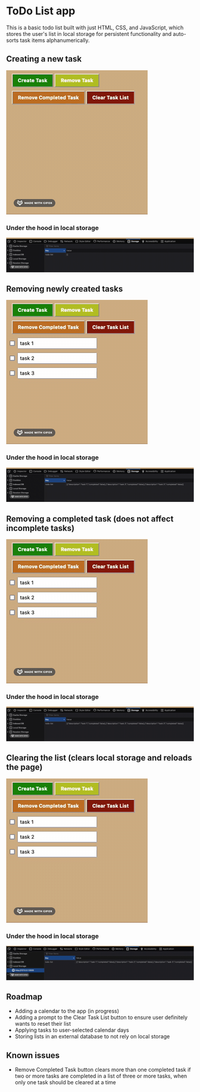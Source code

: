 # ToDo List app

This is a basic todo list built with just HTML, CSS, and JavaScript, which stores the user's list in local storage for persistent functionality and auto-sorts task items alphanumerically.

## Creating a new task

![Creating new tasks](<creating new tasks.gif>)

### Under the hood in local storage

![Creating new tasks](<ls creating new tasks.gif>)

## Removing newly created tasks

![Removing a task](<removing tasks.gif>)

### Under the hood in local storage

![Removing a task](<ls removing tasks.gif>)

## Removing a completed task (does not affect incomplete tasks)

![Removing completed task](<removing completed tasks.gif>)

### Under the hood in local storage

![Removing completed task](<ls removing completed tasks.gif>)

## Clearing the list (clears local storage and reloads the page)

![Clearing task list](<clearing task list.gif>)

### Under the hood in local storage

![Clearing task list](<ls clearing task list.gif>)

## Roadmap

- Adding a calendar to the app (in progress)
- Adding a prompt to the Clear Task List button to ensure user definitely wants to reset their list
- Applying tasks to user-selected calendar days
- Storing lists in an external database to not rely on local storage

## Known issues

- Remove Completed Task button clears more than one completed task if two or more tasks are completed in a list of three or more tasks, when only one task should be cleared at a time
